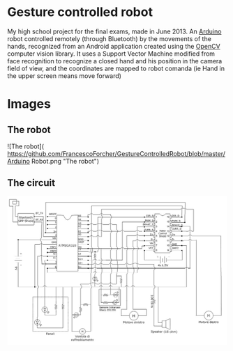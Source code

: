 
# Gesture controlled robot

My high school project for the final exams, made in June 2013. An [Arduino](https://www.arduino.cc) robot 
controlled remotely (through Bluetooth) by the movements of the hands, recognized from an Android 
application created using the [OpenCV](http://opencv.org) computer vision library. It uses a Support Vector Machine modified from face recognition to recognize a closed hand and his  position in the camera field of view, and the coordinates are mapped to robot comanda (ie Hand in the upper screen means move forward)

# Images
## The robot
![The robot]( https://github.com/FrancescoForcher/GestureControlledRobot/blob/master/Arduino Robot.png "The robot")

## The circuit
![The circuit](https://github.com/FrancescoForcher/GestureControlledRobot/blob/master/CIRCUITO3.jpg "The circuit")
